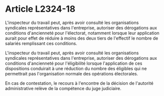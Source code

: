 # Article L2324-18

L'inspecteur du travail peut, après avoir consulté les organisations syndicales représentatives dans l'entreprise, autoriser des dérogations aux conditions d'ancienneté pour l'électorat, notamment lorsque leur application aurait pour effet de réduire à moins des deux tiers de l'effectif le nombre de salariés remplissant ces conditions. 

L'inspecteur du travail peut, après avoir consulté les organisations syndicales représentatives dans l'entreprise, autoriser des dérogations aux conditions d'ancienneté pour l'éligibilité lorsque l'application de ces dispositions conduirait à une réduction du nombre des éligibles qui ne permettrait pas l'organisation normale des opérations électorales.

En cas de contestation, le recours à l'encontre de la décision de l'autorité administrative relève de la compétence du juge judiciaire.
